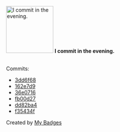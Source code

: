 <img src="https://my-badges.github.io/my-badges/evening-commits.png" alt="I commit in the evening." title="I commit in the evening." width="128">
<strong>I commit in the evening.</strong>
<br><br>

Commits:

- <a href="https://github.com/antonmedv/fx/commit/3dd6f68c0a1bffb1b8b78b6fa5f36bab753aea79">3dd6f68</a>
- <a href="https://github.com/antonmedv/fx/commit/162e7d985318855ceb8ce1a4bb68e76b80a37c5d">162e7d9</a>
- <a href="https://github.com/antonmedv/fx/commit/36e07163ee76e8dd3e5bfc224a2a19f17c3844f8">36e0716</a>
- <a href="https://github.com/antonmedv/fx/commit/fb00d279245940eb647aee63a9d196dfa28a2ad1">fb00d27</a>
- <a href="https://github.com/antonmedv/fx/commit/dd82ba4f5464718c5669dad9efbb41d7377d1a2f">dd82ba4</a>
- <a href="https://github.com/antonmedv/fx/commit/f35434f548bab44decfcc6f16b522d2fec5e4ad2">f35434f</a>


Created by <a href="https://github.com/my-badges/my-badges">My Badges</a>